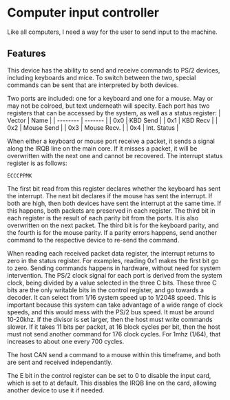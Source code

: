 # Computer input controller
Like all computers, I need a way for the user to send input to the machine.

## Features
This device has the ability to send and receive commands to PS/2 devices, including keyboards and mice. To switch between the two, special commands can be sent that are interpreted by both devices.

Two ports are included: one for a keyboard and one for a mouse. May or may not be colroed, but text underneath will specity. Each port has two registers that can be accessed by the system, as well as a status register:
| Vector | Name |
| -------- | ------- |
| 0x0 | KBD Send |
| 0x1 | KBD Recv |
| 0x2 | Mouse Send |
| 0x3 | Mouse Recv. |
| 0x4 | Int. Status |

When either a keyboard or mouse port receive a packet, it sends a signal along the IRQB line on the main core. If it misses a packet, it will be overwritten with the next one and cannot be recovered. The interrupt status register is as follows:

`ECCCPPMK`

The first bit read from this register declares whether the keyboard has sent the interrupt. The next bit declares if the mouse has sent the interrupt. If both are high, then both devices have sent the interrupt at the same time. If this happens, both packets are preserved in each register. The third bit in each register is the result of each parity bit from the ports. It is also overwritten on the next packet. The third bit is for the keyboard parity, and the fourth is for the mouse parity. If a parity errors happens, send another command to the respective device to re-send the command.

When reading each received packet data register, the interrupt returns to zero in the status register. For examples, reading 0x1 makes the first bit go to zero.
Sending commands happens in hardware, without need for system intervention. The PS/2 clock signal for each port is derived from the system clock, being divided by a value selected in the three C bits. These three C bits are the only writable bits in the control register, and go towards a decoder. It can select from 1/16 system speed up to 1/2048 speed. This is important because this system can take advantage of a wide range of clock speeds, and this would mess with the PS/2 bus speed. It must be around 10-20khz. If the divisor is set larger, then the host must write commands slower. If it takes 11 bits per packet, at 16 block cycles per bit, then the host must not send another command for 176 clock cycles. For 1mhz (1/64), that increases to about one every 700 cycles.

The host CAN send a command to a mouse within this timeframe, and both are sent and received independantly.

The E bit in the control register can be set to 0 to disable the input card, which is set to at default. This disables the IRQB line on the card, allowing another device to use it if needed.
